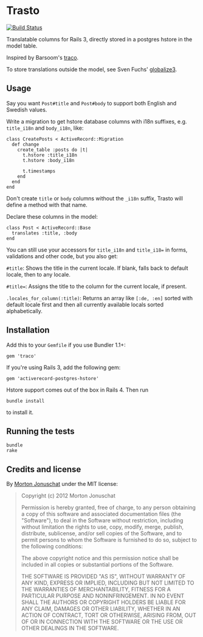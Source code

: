 # Trasto

[![Build Status](https://secure.travis-ci.org/yabawock/trasto.png)](http://travis-ci.org/yabawock/trasto)

Translatable columns for Rails 3, directly stored in a postgres hstore in the model table.

Inspired by Barsoom's [traco](https://github.com/barsoom/traco/).

To store translations outside the model, see Sven Fuchs' [globalize3](https://github.com/svenfuchs/globalize3).

## Usage

Say you want `Post#title` and `Post#body` to support both English and Swedish values.

Write a migration to get hstore database columns with i18n suffixes, e.g. `title_i18n` and `body_i18n`, like:

    class CreatePosts < ActiveRecord::Migration
      def change
        create_table :posts do |t|
          t.hstore :title_i18n
          t.hstore :body_i18n

          t.timestamps
        end
      end
    end

Don't create `title` or `body` columns without the `_i18n` suffix, Trasto will define a method with that name.

Declare these columns in the model:

    class Post < ActiveRecord::Base
      translates :title, :body
    end

You can still use your accessors for `title_i18n` and `title_i18=` in forms, validations and other code, but you also get:

`#title`:  Shows the title in the current locale. If blank, falls back to default locale, then to any locale.

`#title=`: Assigns the title to the column for the current locale, if present.

`.locales_for_column(:title)`: Returns an array like `[:de, :en]` sorted with default locale first and then all currently available locals sorted alphabetically.

## Installation

Add this to your `Gemfile` if you use Bundler 1.1+:

    gem 'traco'

If you're using Rails 3, add the following gem:

    gem 'activerecord-postgres-hstore'

Hstore support comes out of the box in Rails 4. Then run

    bundle install

to install it.


## Running the tests

    bundle
    rake

## Credits and license

By [Morton Jonuschat](https://github.com/yabawock) under the MIT license:

>  Copyright (c) 2012 Morton Jonuschat
>
>  Permission is hereby granted, free of charge, to any person obtaining a copy
>  of this software and associated documentation files (the "Software"), to deal
>  in the Software without restriction, including without limitation the rights
>  to use, copy, modify, merge, publish, distribute, sublicense, and/or sell
>  copies of the Software, and to permit persons to whom the Software is
>  furnished to do so, subject to the following conditions:
>
>  The above copyright notice and this permission notice shall be included in
>  all copies or substantial portions of the Software.
>
>  THE SOFTWARE IS PROVIDED "AS IS", WITHOUT WARRANTY OF ANY KIND, EXPRESS OR
>  IMPLIED, INCLUDING BUT NOT LIMITED TO THE WARRANTIES OF MERCHANTABILITY,
>  FITNESS FOR A PARTICULAR PURPOSE AND NONINFRINGEMENT. IN NO EVENT SHALL THE
>  AUTHORS OR COPYRIGHT HOLDERS BE LIABLE FOR ANY CLAIM, DAMAGES OR OTHER
>  LIABILITY, WHETHER IN AN ACTION OF CONTRACT, TORT OR OTHERWISE, ARISING FROM,
>  OUT OF OR IN CONNECTION WITH THE SOFTWARE OR THE USE OR OTHER DEALINGS IN
>  THE SOFTWARE.
